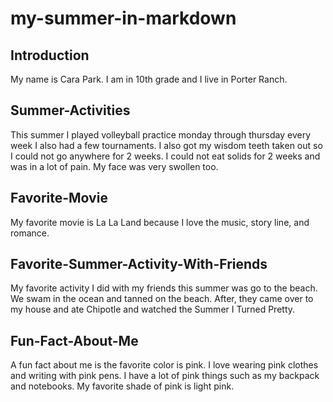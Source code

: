 # my-summer-in-markdown

## Introduction
My name is Cara Park. I am in 10th grade and I live in Porter Ranch.

## Summer-Activities
This summer I played volleyball practice monday through thursday every week I also had a few tournaments. I also got my wisdom teeth taken out so I could not go anywhere for 2 weeks. I could not eat solids for 2 weeks and was in a lot of pain. My face was very swollen too.

## Favorite-Movie
My favorite movie is La La Land because I love the music, story line, and romance.

## Favorite-Summer-Activity-With-Friends
My favorite activity I did with my friends this summer was go to the beach. We swam in the ocean and tanned on the beach. After, they came over to my house and ate Chipotle and watched the Summer I Turned Pretty.

## Fun-Fact-About-Me
A fun fact about me is the favorite color is pink. I love wearing pink clothes and writing with pink pens. I have a lot of pink things such as my backpack and notebooks. My favorite shade of pink is light pink.
